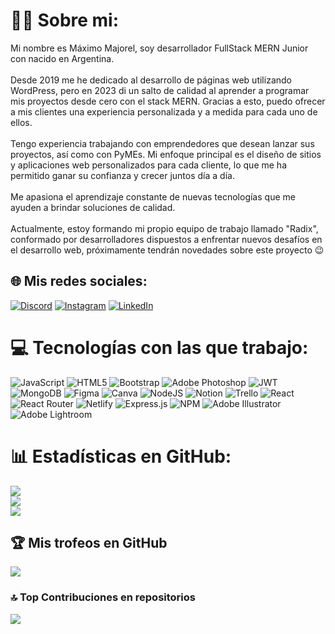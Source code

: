 # 👋🏽 Sobre mi:

Mi nombre es Máximo Majorel, soy desarrollador FullStack MERN Junior con nacido en Argentina. <br><br>Desde 2019 me he dedicado al desarrollo de páginas web utilizando WordPress, pero en 2023 di un salto de calidad al aprender a programar mis proyectos desde cero con el stack MERN. Gracias a esto, puedo ofrecer a mis clientes una experiencia personalizada y a medida para cada uno de ellos.<br><br>Tengo experiencia trabajando con emprendedores que desean lanzar sus proyectos, así como con PyMEs. Mi enfoque principal es el diseño de sitios y aplicaciones web personalizados para cada cliente, lo que me ha permitido ganar su confianza y crecer juntos día a día.<br><br>Me apasiona el aprendizaje constante de nuevas tecnologías que me ayuden a brindar soluciones de calidad. <br><br>Actualmente, estoy formando mi propio equipo de trabajo llamado "Radix", conformado por desarrolladores dispuestos a enfrentar nuevos desafíos en el desarrollo web, próximamente tendrán novedades sobre este proyecto 😉

## 🌐 Mis redes sociales:

[![Discord](https://img.shields.io/badge/Discord-%237289DA.svg?logo=discord&logoColor=white)](https://discord.gg/masimajorel) [![Instagram](https://img.shields.io/badge/Instagram-%23E4405F.svg?logo=Instagram&logoColor=white)](https://instagram.com/maximajorel) [![LinkedIn](https://img.shields.io/badge/LinkedIn-%230077B5.svg?logo=linkedin&logoColor=white)](https://linkedin.com/in/maximo-majorel)

# 💻 Tecnologías con las que trabajo:

![JavaScript](https://img.shields.io/badge/javascript-%23323330.svg?style=for-the-badge&logo=javascript&logoColor=%23F7DF1E) ![HTML5](https://img.shields.io/badge/html5-%23E34F26.svg?style=for-the-badge&logo=html5&logoColor=white) ![Bootstrap](https://img.shields.io/badge/bootstrap-%23563D7C.svg?style=for-the-badge&logo=bootstrap&logoColor=white) ![Adobe Photoshop](https://img.shields.io/badge/adobephotoshop-%2331A8FF.svg?style=for-the-badge&logo=adobephotoshop&logoColor=white) ![JWT](https://img.shields.io/badge/JWT-black?style=for-the-badge&logo=JSON%20web%20tokens) ![MongoDB](https://img.shields.io/badge/MongoDB-%234ea94b.svg?style=for-the-badge&logo=mongodb&logoColor=white) ![Figma](https://img.shields.io/badge/figma-%23F24E1E.svg?style=for-the-badge&logo=figma&logoColor=white) ![Canva](https://img.shields.io/badge/Canva-%2300C4CC.svg?style=for-the-badge&logo=Canva&logoColor=white) ![NodeJS](https://img.shields.io/badge/node.js-6DA55F?style=for-the-badge&logo=node.js&logoColor=white) ![Notion](https://img.shields.io/badge/Notion-%23000000.svg?style=for-the-badge&logo=notion&logoColor=white) ![Trello](https://img.shields.io/badge/Trello-%23026AA7.svg?style=for-the-badge&logo=Trello&logoColor=white) ![React](https://img.shields.io/badge/react-%2320232a.svg?style=for-the-badge&logo=react&logoColor=%2361DAFB) ![React Router](https://img.shields.io/badge/React_Router-CA4245?style=for-the-badge&logo=react-router&logoColor=white) ![Netlify](https://img.shields.io/badge/netlify-%23000000.svg?style=for-the-badge&logo=netlify&logoColor=#00C7B7) ![Express.js](https://img.shields.io/badge/express.js-%23404d59.svg?style=for-the-badge&logo=express&logoColor=%2361DAFB) ![NPM](https://img.shields.io/badge/NPM-%23000000.svg?style=for-the-badge&logo=npm&logoColor=white) ![Adobe Illustrator](https://img.shields.io/badge/adobeillustrator-%23FF9A00.svg?style=for-the-badge&logo=adobeillustrator&logoColor=white) ![Adobe Lightroom](https://img.shields.io/badge/Adobe%20Lightroom-31A8FF.svg?style=for-the-badge&logo=Adobe%20Lightroom&logoColor=white)

# 📊 Estadísticas en GitHub:

![](https://github-readme-stats.vercel.app/api?username=maximajorel&theme=dark&hide_border=false&include_all_commits=false&count_private=true)<br/>
![](https://github-readme-streak-stats.herokuapp.com/?user=maximajorel&theme=dark&hide_border=false)<br/>
![](https://github-readme-stats.vercel.app/api/top-langs/?username=maximajorel&theme=dark&hide_border=false&include_all_commits=false&count_private=true&layout=compact)

## 🏆 Mis trofeos en GitHub

![](https://github-profile-trophy.vercel.app/?username=maximajorel&theme=discord&no-frame=false&no-bg=true&margin-w=4)

### 🔝 Top Contribuciones en repositorios

![](https://github-contributor-stats.vercel.app/api?username=maximajorel&limit=5&theme=monokai&combine_all_yearly_contributions=true)
